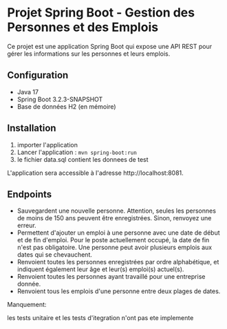 # Projet Spring Boot - Gestion des Personnes et des Emplois

Ce projet est une application Spring Boot qui expose une API REST pour gérer les informations sur les personnes et leurs emplois.

## Configuration

- Java 17
- Spring Boot 3.2.3-SNAPSHOT
- Base de données H2 (en mémoire)

## Installation
1. importer l'application
2. Lancer l'application : `mvn spring-boot:run`
3. le fichier data.sql contient les donnees de test

L'application sera accessible à l'adresse http://localhost:8081.

## Endpoints

- Sauvegardent une nouvelle personne. Attention, seules les personnes de moins de 150 ans peuvent être enregistrées. Sinon, renvoyez une erreur.
- Permettent d'ajouter un emploi à une personne avec une date de début et de fin d'emploi. Pour le poste actuellement occupé, la date de fin n'est pas obligatoire. Une personne peut avoir plusieurs emplois aux dates qui se chevauchent.
- Renvoient toutes les personnes enregistrées par ordre alphabétique, et indiquent également leur âge et leur(s) emploi(s) actuel(s).
- Renvoient toutes les personnes ayant travaillé pour une entreprise donnée.
- Renvoient tous les emplois d'une personne entre deux plages de dates.


Manquement:

les tests unitaire et les tests d'itegration n'ont pas ete implemente
